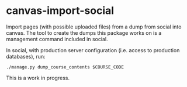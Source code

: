 # canvas-import-social
Import pages (with possible uploaded files) from a dump from social into canvas.
The tool to create the dumps this package works on is a management command included in social.

In social, with production server configuration (i.e. access to production databases), run:

    ./manage.py dump_course_contents $COURSE_CODE

This is a work in progress.
